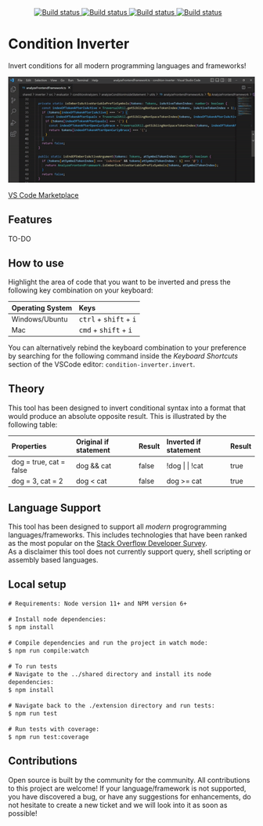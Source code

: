 <div align="center">
    <a href="https://vsmarketplacebadge.apphb.com/version/ovidijusparsiunas.condition-inverter.svg">
        <img style="margin-left: -14px" src="https://vsmarketplacebadge.apphb.com/version/ovidijusparsiunas.condition-inverter.svg" alt="Build status">
    </a><a href="https://img.shields.io/github/workflow/status/OvidijusParsiunas/condition-inverter/push%20to%20main%20branch">
        <img src="https://img.shields.io/github/workflow/status/OvidijusParsiunas/condition-inverter/push%20to%20main%20branch" alt="Build status">
    </a><a href="https://img.shields.io/codecov/c/github/OvidijusParsiunas/condition-inverter">
        <img src="https://img.shields.io/codecov/c/github/OvidijusParsiunas/condition-inverter" alt="Build status">
    </a><a href="https://img.shields.io/testspace/tests/ovidijusparsiunas/ovidijusparsiunas:condition-inverter/main">
        <img src="https://img.shields.io/testspace/tests/ovidijusparsiunas/ovidijusparsiunas:condition-inverter/main" alt="Build status">
    </a>
</div>

# Condition Inverter

Invert conditions for all modern programming languages and frameworks!

<p align="center">
    <img width="1000" src="../assets/readme/gifs/extension-animation.gif" alt="Logo">
</p>

[VS Code Marketplace](https://marketplace.visualstudio.com/items?itemName=OvidijusParsiunas.condition-inverter)

## Features

TO-DO


## How to use

Highlight the area of code that you want to be inverted and press the following key combination on your keyboard:

| Operating System | Keys |
| :---  | :---  |
| Windows/Ubuntu | <kbd>ctrl</kbd> + <kbd>shift</kbd> + <kbd>i</kbd> |
| Mac | <kbd>cmd</kbd> + <kbd>shift</kbd> + <kbd>i</kbd>  |

You can alternatively rebind the keyboard combination to your preference by searching for the following command inside the *Keyboard Shortcuts* section of the VSCode editor: `condition-inverter.invert`.


## Theory

This tool has been designed to invert conditional syntax into a format that would produce an absolute opposite result. This is illustrated by the following table:

| Properties | Original if statement | Result | Inverted if statement | Result |
| :---  | :---  | :---- | :---- | :---- |
| dog = true, cat = false | dog && cat | false  | !dog &#124; &#124; !cat | true |
| dog = 3, cat = 2 | dog < cat  | false |  dog >= cat | true |

## Language Support
This tool has been designed to support all *modern* progrogramming languages/frameworks. This includes technologies that have been ranked as the most popular on the [Stack Overflow Developer Survey](https://survey.stackoverflow.co/2022/#technology-most-popular-technologies). <br>
As a disclaimer this tool does not currently support query, shell scripting or assembly based languages.

## Local setup
```
# Requirements: Node version 11+ and NPM version 6+

# Install node dependencies:
$ npm install

# Compile dependencies and run the project in watch mode:
$ npm run compile:watch

# To run tests
# Navigate to the ../shared directory and install its node dependencies:
$ npm install

# Navigate back to the ./extension directory and run tests:
$ npm run test

# Run tests with coverage:
$ npm run test:coverage
```

## Contributions

Open source is built by the community for the community. All contributions to this project are welcome! If your language/framework is not supported, you have discovered a bug, or have any suggestions for enhancements, do not hesitate to create a new ticket and we will look into it as soon as possible!
